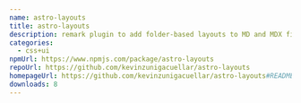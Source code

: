 ```yaml
---
name: astro-layouts
title: astro-layouts
description: remark plugin to add folder-based layouts to MD and MDX files in Astro
categories:
  - css+ui
npmUrl: https://www.npmjs.com/package/astro-layouts
repoUrl: https://github.com/kevinzunigacuellar/astro-layouts
homepageUrl: https://github.com/kevinzunigacuellar/astro-layouts#README
downloads: 8
---
```

